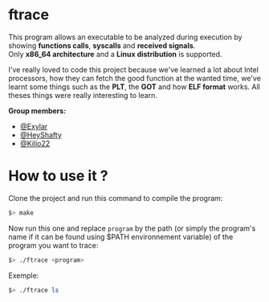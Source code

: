 # ftrace
This program allows an executable to be analyzed during execution by showing **functions calls**, **syscalls** and **received signals**.  
Only **x86_64 architecture** and a **Linux distribution** is supported.  

I've really loved to code this project because we've learned a lot about Intel processors, how they can fetch the good function at the wanted time, we've learnt some things such as the **PLT**, the **GOT** and how **ELF format** works. All theses things were really interesting to learn.  

**Group members:**  
  - [@Exylar](https://github.com/Exylar)
  - [@HeyShafty](https://github.com/HeyShafty)
  - [@Kilio22](https://github.com/Kilio22)

# How to use it ?
Clone the project and run this command to compile the program:
```sh
$> make
```
Now run this one and replace `program` by the path (or simply the program's name if it can be found using $PATH environnement variable) of the program you want to trace:
```sh
$> ./ftrace <program>
```
Exemple:
```sh
$> ./ftrace ls
```
